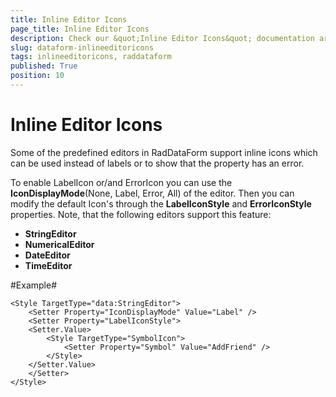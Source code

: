 ```yaml
---
title: Inline Editor Icons
page_title: Inline Editor Icons
description: Check our &quot;Inline Editor Icons&quot; documentation article for RadDataForm for UWP control.
slug: dataform-inlineeditoricons
tags: inlineeditoricons, raddataform
published: True
position: 10
---
```


# Inline Editor Icons

Some of the predefined editors in RadDataForm support inline icons which can be used instead of labels or to show that the property has an error.

To enable LabelIcon or/and ErrorIcon you can use the  **IconDisplayMode**(None, Label, Error, All) of the editor.  Then you can modify the default Icon's through the **LabelIconStyle** and **ErrorIconStyle** properties.
Note, that the following editors support this feature:

- **StringEditor**
- **NumericalEditor**
- **DateEditor**
- **TimeEditor**


#Example# 

	<Style TargetType="data:StringEditor">
		<Setter Property="IconDisplayMode" Value="Label" />
		<Setter Property="LabelIconStyle">
		<Setter.Value>
			<Style TargetType="SymbolIcon">
				<Setter Property="Symbol" Value="AddFriend" />
			</Style>
		</Setter.Value>
		</Setter>
	</Style>



